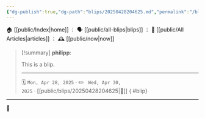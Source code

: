 ```yaml
---
{"dg-publish":true,"dg-path":"blips/20250428204625.md","permalink":"/blips/20250428204625/","title":"philipp @ Apr 28, 2025"}
---
```



<div class="transclusion internal-embed is-loaded"><div class="markdown-embed">




🏠 [[public/Index\|home]]  ⋮ 🗣️ [[public/all-blips\|blips]] ⋮  📝 [[public/All Articles\|articles]]  ⋮ 🕰️ [[public/now\|now]]


</div></div>


> [!summary] **philipp**:
>
> This is a blip.
> - - -
>
> 🗓️ <code>Mon, Apr 28, 2025</code>  · ✏️ <code> Wed, Apr 30, 2025</code>  · [[public/blips/20250428204625\|🔗]]
{ #blip}


- - -

 👾
